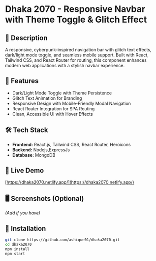 # Dhaka 2070 - Responsive Navbar with Theme Toggle & Glitch Effect  

## 📖 Description  
A responsive, cyberpunk-inspired navigation bar with glitch text effects, dark/light mode toggle, and seamless mobile support. Built with React, Tailwind CSS, and React Router for routing, this component enhances modern web applications with a stylish navbar experience.  

## 🚀 Features  
- Dark/Light Mode Toggle with Theme Persistence  
- Glitch Text Animation for Branding  
- Responsive Design with Mobile-Friendly Modal Navigation  
- React Router Integration for SPA Routing  
- Clean, Accessible UI with Hover Effects  

## 🛠️ Tech Stack  
- **Frontend:** React.js, Tailwind CSS, React Router, Heroicons  
- **Backend:** Nodejs,ExpressJs  
- **Database:** MongoDB  

## 🔗 Live Demo  
[https://dhaka2070.netlify.app/](https://dhaka2070.netlify.app/)  

## 🖥️ Screenshots (Optional)  
*(Add if you have)*  

## 📂 Installation  

```bash
git clone https://github.com/ashique01/dhaka2070.git
cd dhaka2070  
npm install  
npm start  
```
